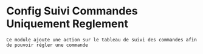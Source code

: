 # Config Suivi Commandes Uniquement Reglement


    Ce module ajoute une action sur le tableau de suivi des commandes afin de pouvoir régler une commande
  
